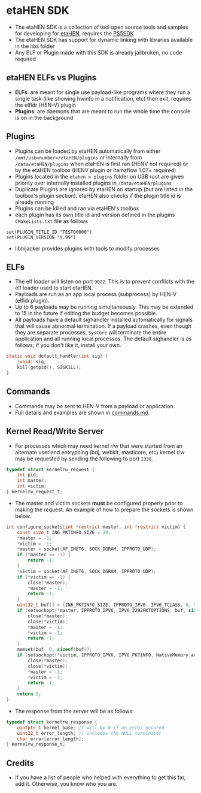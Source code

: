 etaHEN SDK
=====
- The etaHEN SDK is a collection of tool open source tools and samples for developing for [etaHEN](https://github.com/LightningMods/etaHEN), requires the [PS5SDK](https://github.com/PS5Dev/PS5SDK)
- The etaHEN SDK has support for dynamic linking with libraries available in the libs folder
- Any ELF or Plugin made with this SDK is already jailbroken, no code required


etaHEN ELFs vs Plugins
-------------
- **ELFs**: are meant for single use payload-like programs where they run a single task (like showing hwinfo in a notification, etc) then exit, requires the elfldr (HEN-V) plugin
- **Plugins**: are daemons that are meant to run the whole time the console is on in the background


Plugins
--------
- Plugins can be loaded by etaHEN automatically from either `/mnt/usb<number>/etaHEN/plugins` or internally from `/data/etaHEN/plugins` when etaHEN is first ran (HENV not required) or by the etaHEN toolbox (HENV plugin or Itemzflow 1.07+ required)
- Plugins located in the `etahen > plugins` folder on USB root are given priority over internally installed plugins in `/data/etaHEN/plugins`
- Duplicate Plugins are ignored by etaHEN on startup (but are listed in the toolbox's plugin section), etaHEN also checks if the plugin title id is already running
- Plugins can be killed and ran via etaHEN's toolbox
- each plugin has its own title id and version defined in the plugins `CMakeLists.txt` file as follows
```
set(PLUGIN_TITLE_ID "TEST00000")
set(PLUGIN_VERSION "9.99")
```
- libhijacker provides plugins with tools to modify processes

ELFs
--------

* The elf loader will listen on port `9022`. This is to prevent conflicts
  with the elf loader used to start etaHEN.
* Payloads are run as an app local process (subprocess) by HEN-V (elfldr.plugin).
* Up to 6 payloads may be running simultaneously.
  This may be extended to 15 in the future if editing the budget becomes possible.
* All payloads have a default sighandler installed automatically for signals that will
  cause abnormal termination. If a payload crashes, even though they are separate
  processes, `SysCore` will terminate the entire application and all running local processes.
  The default sighandler is as follows; if you don't like it, install your own.

```c
static void default_handler(int sig) {
    (void) sig;
    kill(getpid(), SIGKILL);
}
```


Commands
--------

* Commands may be sent to HEN-V from a payload or application.
* Full details and examples are shown in [commands.md](commands.md).

Kernel Read/Write Server
------------------------

* For processes which may need kernel r/w that were started from an alternate
  userland entrypoing (bdj, webkit, masticore, etc) kernel r/w may be requested
  by sending the following to port `1338`.
```c
typedef struct kernelrw_request {
    int pid;
    int master;
    int victim;
} kernelrw_request_t;
```
* The master and victim sockets **must** be configured properly prior to making the request.
  An example of how to prepare the sockets is shown below.
```c
int configure_sockets(int *restrict master, int *restrict victim) {
    const size_t IN6_PKTINFO_SIZE = 20;
    *master = -1;
    *victim = -1;
    *master = socket(AF_INET6, SOCK_DGRAM, IPPROTO_UDP);
    if (*master == -1) {
        return -1;
    }
    *victim = socket(AF_INET6, SOCK_DGRAM, IPPROTO_UDP);
    if (*victim == -1) {
        close(*master);
        *master = -1;
        return -1;
    }
    uint32_t buf[] = {IN6_PKTINFO_SIZE, IPPROTO_IPV6, IPV6_TCLASS, 0, 0, 0};
    if (setsockopt(*master, IPPROTO_IPV6, IPV6_2292PKTOPTIONS, buf, sizeof(buf))) {
        close(*master);
        close(*victim);
        *master = -1;
        *victim = -1;
        return -1;
    }
    memset(buf, 0, sizeof(buf));
    if (setsockopt(*victim, IPPROTO_IPV6, IPV6_PKTINFO, NativeMemory.addressOf(buf), IN6_PKTINFO_SIZE)) {
        close(*master);
        close(*victim);
        *master = -1;
        *victim = -1;
        return -1;
    }
    return 0;
}
```
* The response from the server will be as follows:
```c
typedef struct kernelrw_response {
    uintptr_t kernel_base; // will be 0 if an error occured
    uint32_t error_length; // includes the NULL terminator
    char error[error_length];
} kernelrw_response_t;
```

Credits
-------

* If you have a list of people who helped with everything to get this far, add it. Otherwise, you know who you are.
